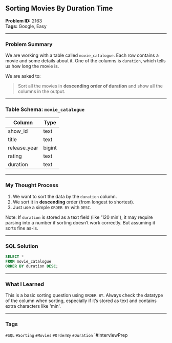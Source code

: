 ## Sorting Movies By Duration Time

**Problem ID:** 2163  
**Tags:** Google, Easy  

---

### Problem Summary

We are working with a table called `movie_catalogue`. Each row contains a movie and some details about it. One of the columns is `duration`, which tells us how long the movie is.

We are asked to:
> Sort all the movies in **descending order of duration** and show all the columns in the output.

---

### Table Schema: `movie_catalogue`

| Column        | Type   |
|---------------|--------|
| show_id       | text   |
| title         | text   |
| release_year  | bigint |
| rating        | text   |
| duration      | text   |

---

### My Thought Process

1. We want to sort the data by the `duration` column.
2. We sort it in **descending** order (from longest to shortest).
3. Just use a simple `ORDER BY` with `DESC`.

Note: If `duration` is stored as a text field (like '120 min'), it may require parsing into a number if sorting doesn’t work correctly. But assuming it sorts fine as-is.

---

### SQL Solution

```sql
SELECT *
FROM movie_catalogue
ORDER BY duration DESC;
```

---

### What I Learned

This is a basic sorting question using `ORDER BY`. Always check the datatype of the column when sorting, especially if it’s stored as text and contains extra characters like 'min'.

---

### Tags
`#SQL` `#Sorting` `#Movies` `#OrderBy` `#Duration` `#InterviewPrep
